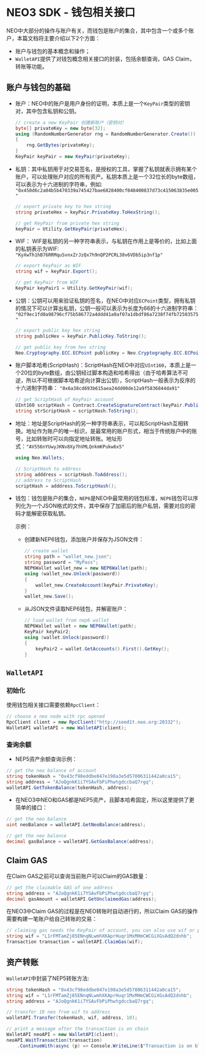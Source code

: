 # NEO3 SDK - 钱包相关接口

NEO中大部分的操作与账户有关，而钱包是账户的集合，其中包含一个或多个账户，本篇文档将主要介绍以下2个方面：

- 账户与钱包的基本概念和操作；
- `WalletAPI`提供了对钱包概念相关接口的封装，包括余额查询，GAS Claim，转账等功能。

## 账户与钱包的基础

- 账户：NEO中的账户是用户身份的证明，本质上是一个`KeyPair`类型的密钥对，其中包含私钥和公钥。
    ```c# 
    // create a new KeyPair 创建新账户（密钥对）
    byte[] privateKey = new byte[32];
    using (RandomNumberGenerator rng = RandomNumberGenerator.Create())
    {
        rng.GetBytes(privateKey);
    }
    KeyPair keyPair = new KeyPair(privateKey);
    ```

- 私钥：其中私钥用于对交易签名，是授权的工具，掌握了私钥就表示拥有某个账户，可以处理账户对应的所有资产。私钥本质上是一个32位长的byte数组，可以表示为十六进制的字符串，例如:
`"0x450d6c2a04b5b470339a745427bae6828400cf048400837d73c415063835e005"`

    ```c# 
    // export private key to hex string
    string privateHex = keyPair.PrivateKey.ToHexString();

    // get KeyPair from private hex string
    keyPair = Utility.GetKeyPair(privateHex);
    ```

- WIF： WIF是私钥的另一种字符串表示，与私钥在作用上是等价的，比如上面的私钥表示为WIF:
`"KyXwTh1hB76RRMquSvnxZrJzQx7h9nQP2PCRL38v6VDb5ip3nf1p"`

    ```c# 
    // export KeyPair as WIF
    string wif = keyPair.Export();

    // get KeyPair from WIF
    KeyPair keyPair1 = Utility.GetKeyPair(wif);
    ```

- 公钥：公钥可以用来验证私钥的签名，在NEO中对应`ECPoint`类型，拥有私钥的情况下可以计算出私钥，公钥一般可以表示为长度为66的十六进制字符串：
`"02f9ec1fd0a98796cf75b586772a4ddd41a0af07a1dbdf86a7238f74fb72503575"`

    ```c# 
    // export public key hex string
    string publicHex = keyPair.PublicKey.ToString();

    // get public key from hex string
    Neo.Cryptography.ECC.ECPoint publicKey = Neo.Cryptography.ECC.ECPoint.Parse(publicHex, Neo.Cryptography.ECC.ECCurve.Secp256r1);
    ```

- 账户脚本哈希(ScriptHash)：ScriptHash在NEO中对应`UInt160`，本质上是一个20位的byte数组，由公钥经过脚本构造和哈希得出（由于哈希算法不可逆，所以不可根据脚本哈希逆向计算出公钥），ScriptHash一般表示为反序的十六进制字符串：
`"0x6a38cd693b615aea24dd00de12a9f5836844da91"`

    ```c# 
    // get ScriptHash of KeyPair account
    UInt160 scriptHash = Contract.CreateSignatureContract(keyPair.PublicKey).ScriptHash;
    string strScriptHash = scriptHash.ToString();
    ```

- 地址：地址是ScriptHash的另一种字符串表示，可以和ScriptHash互相转换。地址作为账户的唯一标识，是最常用的账户形式，相当于传统账户中的账号，比如转账时可以向指定地址转账。地址形式：`"AV556nYUwyJKNv8Xy7hVMLQnkmKPukw6x5"`

    ```c# 
    using Neo.Wallets;

    // ScriptHash to address
    string adddress = scriptHash.ToAddress();
    // address to ScriptHash
    scriptHash = adddress.ToScriptHash();
    ```

- 钱包：钱包是账户的集合，`NEP6`是NEO中最常用的钱包标准，`NEP6`钱包可以序列化为一个JSON格式的文件，其中保存了加密后的账户私钥，需要对应的密码才能解密获取私钥。

    示例：
    - 创建新NEP6钱包，添加账户并保存为JSON文件：
        ```c# 
        // create wallet
        string path = "wallet_new.json";
        string password = "MyPass";
        NEP6Wallet wallet_new = new NEP6Wallet(path);
        using (wallet_new.Unlock(password))
        {
            wallet_new.CreateAccount(keyPair.PrivateKey);
        }
        wallet_new.Save();
        ```

    - 从JSON文件读取NEP6钱包，并解密账户：
        ```c# 
        // load wallet from nep6 wallet
        NEP6Wallet wallet = new NEP6Wallet(path);
        KeyPair keyPair2;
        using (wallet.Unlock(password))
        {
            keyPair2 = wallet.GetAccounts().First().GetKey();
        }
        ```

## `WalletAPI`

### 初始化
使用钱包相关接口需要依赖`RpcClient`：

```c#
// choose a neo node with rpc opened
RpcClient client = new RpcClient("http://seed1t.neo.org:20332");
WalletAPI walletAPI = new WalletAPI(client);
```

### 查询余额

- NEP5资产余额查询示例：

```c#
// get the neo balance of account
string tokenHash = "0x43cf98eddbe047e198a3e5d57006311442a0ca15";
string address = "AJoQgnkK1i7YSAvFbPiPhwtgdccbaQ7rgq";
walletAPI.GetTokenBalance(tokenHash, address);
```

- 在NEO3中NEO和GAS都是NEP5资产，且脚本哈希固定，所以这里提供了更简单的接口：

```c#
// get the neo balance
uint neoBalance = walletAPI.GetNeoBalance(address);

// get the neo balance
decimal gasBalance = walletAPI.GetGasBalance(address);
```

## Claim GAS

在Claim GAS之前可以查询当前账户可以Claim的GAS数量：

```c#
// get the claimable GAS of one address
string address = "AJoQgnkK1i7YSAvFbPiPhwtgdccbaQ7rgq";
decimal gasAmount = walletAPI.GetUnclaimedGas(address);
```

在NEO3中Claim GAS的过程是在NEO转账时自动进行的，所以Claim GAS的操作需要构建一笔账户给自己转账的交易：

```c#
// claiming gas needs the KeyPair of account, you can also use wif or private key hex string
string wif = "L1rFMTamZj85ENnqNLwmhXKAprHuqr1MxMHmCWCGiXGsAdQ2dnhb";
Transaction transaction = walletAPI.ClaimGas(wif);
```

## 资产转账

`WalletAPI`中封装了NEP5转账方法:

```c#
string tokenHash = "0x43cf98eddbe047e198a3e5d57006311442a0ca15";
string wif = "L1rFMTamZj85ENnqNLwmhXKAprHuqr1MxMHmCWCGiXGsAdQ2dnhb";
string address = "AJoQgnkK1i7YSAvFbPiPhwtgdccbaQ7rgq";

// transfer 10 neo from wif to address
walletAPI.Transfer(tokenHash, wif, address, 10);

// print a message after the transaction is on chain
WalletAPI neoAPI = new WalletAPI(client);
neoAPI.WaitTransaction(transaction)
    .ContinueWith(async (p) => Console.WriteLine($"Transaction is on block {(await p).BlockHash}"));
```